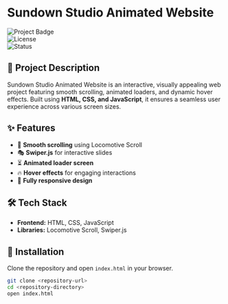 # Sundown Studio Animated Website

![Project Badge](https://img.shields.io/badge/version-1.0-blue)  
![License](https://img.shields.io/badge/license-MIT-green)  
![Status](https://img.shields.io/badge/status-Completed-brightgreen)  

## 📌 Project Description  
Sundown Studio Animated Website is an interactive, visually appealing web project featuring smooth scrolling, animated loaders, and dynamic hover effects. Built using **HTML, CSS, and JavaScript**, it ensures a seamless user experience across various screen sizes.  

## ✨ Features  
- 🚀 **Smooth scrolling** using Locomotive Scroll  
- 🎭 **Swiper.js** for interactive slides  
- ⏳ **Animated loader screen**  
- 🔥 **Hover effects** for engaging interactions  
- 📱 **Fully responsive design**  

## 🛠️ Tech Stack  
- **Frontend:** HTML, CSS, JavaScript  
- **Libraries:** Locomotive Scroll, Swiper.js  

## 🚀 Installation  
Clone the repository and open `index.html` in your browser.  

```bash
git clone <repository-url>
cd <repository-directory>
open index.html
